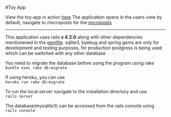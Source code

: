 #Toy App

View the toy-app in action [here](http://ritwick-microposts-app.herokuapp.com/)
The application opens in the users view by default, navigate to /microposts for the [microposts](http://ritwick-microposts-app.herokuapp.com/microposts)
<hr>

This application uses rails <b>v 4.2.0</b> along with other dependencies mentionened in the [gemfile](https://github.com/archetype2142/toy-app/blob/master/Gemfile).
sqlite3, byebug and spring gems are only for development and testing purposes, for production postgress is being used which can be switched with any other database

You need to migrate the database before using the program using rake<br>
`bundle exec rake db:migrate`


If using heroku, you can use<br>
`heroku run rake db:migrate`
    

To run the local server navigate to the installation directory and use<br>
`rails server`


The database(mysqlite3) can be accessed from the rails console using<br>
`rails console`
